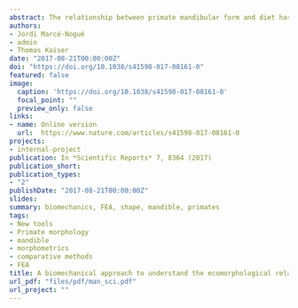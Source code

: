 ```yaml
---
abstract: The relationship between primate mandibular form and diet has been previously analysed by applying a wide array of techniques and approaches. Nonetheless, most of these studies compared few species and/or infrequently aimed to elucidate function based on an explicit biomechanical framework. In this study, we generated and analysed 31 Finite Element planar models of different primate jaws under different loading scenarios (incisive, canine, premolar and molar bites) to test the hypothesis that there are significant differences in mandibular biomechanical performance due to food categories and/or food hardness. The obtained stress values show that in primates, hard food eaters have stiffer mandibles when compared to those that rely on softer diets. In addition, we find that folivores species have the weakest jaws, whilst omnivores have the strongest mandibles within the order Primates. These results are highly relevant because they show that there is a strong association between mandibular biomechanical performance, mandibular form, food hardness and diet categories and that these associations can be studied using biomechanical techniques rather than focusing solely on morphology.
authors:
- Jordi Marcé-Nogué
- admin
- Thomas Kaiser
date: "2017-08-21T00:00:00Z"
doi: "https://doi.org/10.1038/s41598-017-08161-0"
featured: false
image:
  caption: 'https://doi.org/10.1038/s41598-017-08161-0'
  focal_point: ""
  preview_only: false
links:
- name: Online version
  url:  https://www.nature.com/articles/s41598-017-08161-0
projects:
- internal-project
publication: In *Scientific Reports* 7, 8364 (2017)
publication_short: 
publication_types:
- "2"
publishDate: "2017-08-21T00:00:00Z"
slides: 
summary: biomechanics, FEA, shape, mandible, primates
tags:
- New tools
- Primate morphology
- mandible
- morphometrics
- comparative methods
- FEA
title: A biomechanical approach to understand the ecomorphological relationship between primate mandibles and diet
url_pdf: "files/pdf/man_sci.pdf"
url_project: ""
---
```


